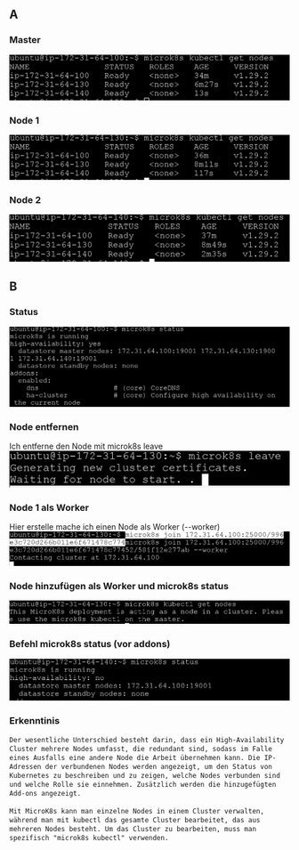 ## A
### Master
![](Master.PNG "")
### Node 1
![](Node1.PNG "")
### Node 2
![](Node2.PNG "")
## B
### Status
![](Status.PNG "")
### Node entfernen
Ich entferne den Node mit microk8s leave
![](Leave.PNG "")
### Node 1 als Worker 
Hier erstelle mache ich einen Node als Worker (--worker)
![](NodeAlsWorker.PNG "")
### Node hinzufügen als Worker und microk8s status
![](WorkerNodeNot.PNG "")
### Befehl microk8s status (vor addons)
![](ZweiterStatus.PNG "")
### Erkenntinis
```
Der wesentliche Unterschied besteht darin, dass ein High-Availability Cluster mehrere Nodes umfasst, die redundant sind, sodass im Falle eines Ausfalls eine andere Node die Arbeit übernehmen kann. Die IP-Adressen der verbundenen Nodes werden angezeigt, um den Status von Kubernetes zu beschreiben und zu zeigen, welche Nodes verbunden sind und welche Rolle sie einnehmen. Zusätzlich werden die hinzugefügten Add-ons angezeigt.

Mit MicroK8s kann man einzelne Nodes in einem Cluster verwalten, während man mit kubectl das gesamte Cluster bearbeitet, das aus mehreren Nodes besteht. Um das Cluster zu bearbeiten, muss man spezifisch "microk8s kubectl" verwenden.
```
